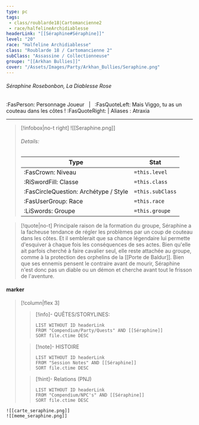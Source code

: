 ```yaml
---
type: pc
tags:
 - class/roublarde18|Cartomancienne2
 - race/halfelineArchidiablesse
headerLink: "[[Séraphine#Séraphine]]"
level: "20"
race: "Halfeline Archidiablesse"
class: "Roublarde 18 / Cartomancienne 2"
subClass: "Assassine / Collectionneuse"
groupe: "[[Arkhan Bullies]]"
cover: "/Assets/Images/Party/Arkhan_Bullies/Seraphine.png"
---
```


###### Séraphine Rosebonbon, La Diablesse Rose
:FasPerson: Personnage Joueur &nbsp; | &nbsp; :FasQuoteLeft: Mais Viggo, tu as un couteau dans les côtes ! :FasQuoteRight: | Aliases : Atraxia
___
> [!infobox|no-t right]
> ![[Seraphine.png]]
> ###### Details:
> | Type | Stat |
> | ---- | ---- |
> | :FasCrown: Niveau   | `=this.level` |
> | :RiSwordFill: Classe |  `=this.class`|
> | :FasCircleQuestion: Archétype / Style |  `=this.subClass`|
> |  :FasUserGroup: Race |  `=this.race`|
> |  :LiSwords: Groupe |  `=this.groupe`|

> [!quote|no-t]
> Principale raison de la formation du groupe, Séraphine a la facheuse tendance de régler les problèmes par un coup de couteau dans les côtes. Et il semblerait que sa chance légendaire lui permette d'esquiver à chaque fois les conséquences de ses actes. Bien qu'elle ait parfois cherché à faire cavalier seul, elle reste attachée au groupe, comme à la protection des orphelins de la [[Porte de Baldur]]. Bien que ses ennemis pensent le contraire avant de mourir, Séraphine n'est donc pas un diable ou un démon et cherche avant tout le frisson de l'aventure.
 
#### marker
> [!column|flex 3]
>> [!info]- QUÊTES/STORYLINES:
>>```dataview
>>LIST WITHOUT ID headerLink
>>FROM "Compendium/Party/Quests" AND [[Séraphine]]
>>SORT file.ctime DESC
>
>>[!note]- HISTOIRE
>>```dataview
>>LIST WITHOUT ID headerLink
>>FROM "Session Notes" AND [[Séraphine]]
>>SORT file.ctime DESC
>
>>[!hint]- Relations (PNJ)
>>```dataview
>>LIST WITHOUT ID headerLink
>>FROM "Compendium/NPC's" AND [[Séraphine]]
>>SORT file.ctime DESC

```image-layout-a
![[carte_seraphine.png]]
![[meme_seraphine.png]]
```
